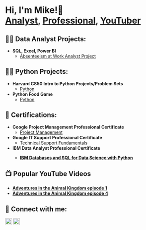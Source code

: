 
  <h1>Hi, I'm Mike!👋  <br/><a href="https://github.com/mwheeler2244">Analyst</a>, <a href="https://www.linkedin.com/in/michael-wheeler12//">Professional</a>, <a href="https://www.youtube.com/channel/UC4ZPomiURp2k3deT8U7mxPQ">YouTuber</a></h1>

<h2>👨‍💻 Data Analyst Projects:</h2>

- <b>SQL, Excel, Power BI</b>
  - [Absenteeism at Work Analyst Project](https://github.com/mwheeler2244/Absenteeism-at-work)

<h2>👨‍💻 Python Projects:</h2>

- <b>Harvard CS50 Intro to Python Projects/Problem Sets</b>
  - [Python](https://github.com/code50/163085598/tree/main)
- <b> Python Food Game</b>
  - [Python](https://github.com/mwheeler2244/Food-Game)

<h2>📃 Certifications:</h2>

- <b>Google Project Management Professional Certificate</b>
  - [Project Management](https://www.coursera.org/account/accomplishments/professional-cert/ZMG6JGGNAFT4)
- <b>Google IT Support Professional Certificate</b>
  - [Technical Support Fundamentals](https://www.coursera.org/account/accomplishments/verify/4QXGP4238FML)
- <b>IBM Data Analyst Professional Certificate<b>
  - [IBM Databases and SQL for Data Science with Python](https://www.coursera.org/account/accomplishments/verify/6M6UR6RCSTQZ)

<h2>📺 Popular YouTube Videos</h2>

- [Adventures in the Animal Kingdom episode 1](https://www.youtube.com/watch?v=w8tO_XDp41M&t=4s)
- [Adventures in the Animal Kingdom episode 4](https://www.youtube.com/watch?v=ip_X3LJCXMg)
  

<h2> 🤳 Connect with me:</h2>

[<img align="left" alt="JoshMadakor | YouTube" width="22px" src="https://cdn.jsdelivr.net/npm/simple-icons@v3/icons/youtube.svg" />][youtube]

[<img align="left" alt="JoshMadakor | LinkedIn" width="22px" src="https://cdn.jsdelivr.net/npm/simple-icons@v3/icons/linkedin.svg" />][linkedin]


[youtube]: https://www.youtube.com/channel/UC4ZPomiURp2k3deT8U7mxPQ
[linkedin]: https://linkedin.com/in/michael-wheeler12/
